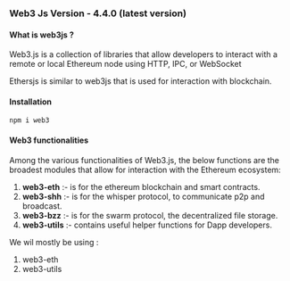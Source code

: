 ### Web3 Js Version - 4.4.0 (latest version)

#### What is web3js ?

Web3.js is a collection of libraries that allow developers to interact with a remote or local Ethereum node using HTTP, IPC, or WebSocket

Ethersjs is similar to web3js that is used for interaction with blockchain.

#### Installation

```shell
npm i web3
```

#### Web3 functionalities

Among the various functionalities of Web3.js, the below functions are the broadest modules that allow for interaction with the Ethereum ecosystem:

1) **web3-eth** :-  is for the ethereum blockchain and smart contracts.
2) **web3-shh** :- is for the whisper protocol, to communicate p2p and broadcast.
3) **web3-bzz** :- is for the swarm protocol, the decentralized file storage.
4) **web3-utils** :- contains useful helper functions for Dapp developers.

We wil mostly be using :

1) web3-eth
2) web3-utils

